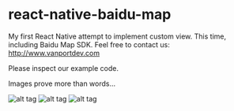 # react-native-baidu-map
My first React Native attempt to implement custom view. This time, including Baidu Map SDK.  Feel free to contact us: http://www.vanportdev.com

Please inspect our example code.

Images prove more than words...

![alt tag](http://dev.oicomg.in/c1.png)
![alt tag](http://dev.oicomg.in/c2.png)
![alt tag](http://dev.oicomg.in/c3.png)
